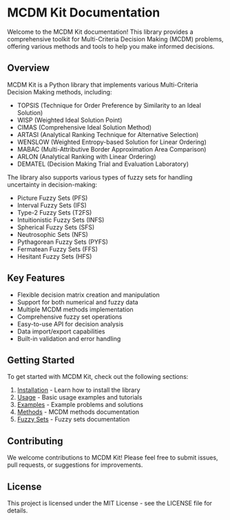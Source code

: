 # MCDM Kit Documentation

Welcome to the MCDM Kit documentation! This library provides a comprehensive toolkit for Multi-Criteria Decision Making (MCDM) problems, offering various methods and tools to help you make informed decisions.

## Overview

MCDM Kit is a Python library that implements various Multi-Criteria Decision Making methods, including:

-   TOPSIS (Technique for Order Preference by Similarity to an Ideal Solution)
-   WISP (Weighted Ideal Solution Point)
-   CIMAS (Comprehensive Ideal Solution Method)
-   ARTASI (Analytical Ranking Technique for Alternative Selection)
-   WENSLOW (Weighted Entropy-based Solution for Linear Ordering)
-   MABAC (Multi-Attributive Border Approximation Area Comparison)
-   ARLON (Analytical Ranking with Linear Ordering)
-   DEMATEL (Decision Making Trial and Evaluation Laboratory)

The library also supports various types of fuzzy sets for handling uncertainty in decision-making:

-   Picture Fuzzy Sets (PFS)
-   Interval Fuzzy Sets (IFS)
-   Type-2 Fuzzy Sets (T2FS)
-   Intuitionistic Fuzzy Sets (INFS)
-   Spherical Fuzzy Sets (SFS)
-   Neutrosophic Sets (NFS)
-   Pythagorean Fuzzy Sets (PYFS)
-   Fermatean Fuzzy Sets (FFS)
-   Hesitant Fuzzy Sets (HFS)

## Key Features

-   Flexible decision matrix creation and manipulation
-   Support for both numerical and fuzzy data
-   Multiple MCDM methods implementation
-   Comprehensive fuzzy set operations
-   Easy-to-use API for decision analysis
-   Data import/export capabilities
-   Built-in validation and error handling

## Getting Started

To get started with MCDM Kit, check out the following sections:

1. [Installation](installation.md) - Learn how to install the library
2. [Usage](usage.md) - Basic usage examples and tutorials
3. [Examples](examples.md) - Example problems and solutions
4. [Methods](methods.md) - MCDM methods documentation
5. [Fuzzy Sets](fuzzy_sets.md) - Fuzzy sets documentation

## Contributing

We welcome contributions to MCDM Kit! Please feel free to submit issues, pull requests, or suggestions for improvements.

## License

This project is licensed under the MIT License - see the LICENSE file for details.
